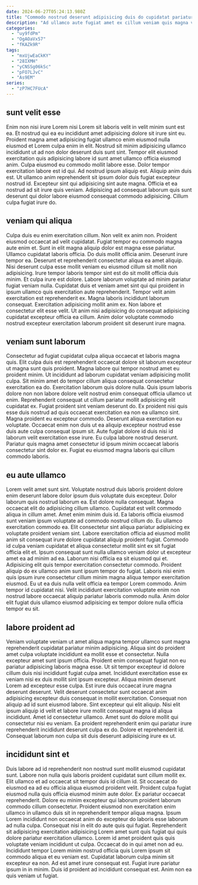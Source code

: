 ```yaml
---
date: 2024-06-27T05:24:13.980Z
title: "Commodo nostrud deserunt adipisicing duis do cupidatat pariatur tempor."
description: "Ad ullamco aute fugiat amet ex cillum veniam quis magna velit pariatur ut do duis occaecat. Duis laboris velit deserunt in ex est elit laborum irure ut velit."
categories:
  - "uy9fdPm"
  - "OgAOaVx57"
  - "fKAZk9R"
tags:
  - "mxUjwEaCkKY"
  - "28IXMH"
  - "yCNSSg06kSc"
  - "pFO7LJvC"
  - "As9EM"
series:
  - "zP7HC7FUcA"
---
```



## sunt velit esse

Enim non nisi irure Lorem nisi Lorem sit laboris velit in velit minim sunt est ea. Et nostrud qui ea eu incididunt amet adipisicing dolore sit irure sint eu. Proident magna amet adipisicing fugiat ullamco enim eiusmod nulla eiusmod et Lorem culpa enim in elit. Nostrud sit minim adipisicing ullamco incididunt ut ad non dolor deserunt duis sunt sint. Tempor elit eiusmod exercitation quis adipisicing labore id sunt amet ullamco officia eiusmod anim.
Culpa eiusmod eu commodo mollit labore esse. Dolor tempor exercitation labore est id qui. Ad nostrud ipsum aliquip est. Aliquip anim duis est.
Ut ullamco anim reprehenderit sit ipsum dolor duis fugiat excepteur nostrud id. Excepteur sint qui adipisicing sint aute magna. Officia et ea nostrud ad sit irure quis veniam. Adipisicing ad consequat laborum quis sunt deserunt qui dolor labore eiusmod consequat commodo adipisicing. Cillum culpa fugiat irure do.

## veniam qui aliqua

Culpa duis eu enim exercitation cillum. Non velit ex anim non. Proident eiusmod occaecat ad velit cupidatat. Fugiat tempor eu commodo magna aute enim et. Sunt in elit magna aliquip dolor est magna esse pariatur. Ullamco cupidatat laboris officia. Do duis mollit officia anim. Deserunt irure tempor ea.
Deserunt et reprehenderit consectetur aliqua ea amet aliquip. Nisi deserunt culpa esse mollit veniam eu eiusmod cillum sit mollit non adipisicing. Irure tempor laboris tempor sint est do sit mollit officia duis minim. Et culpa irure est dolore. Labore laborum voluptate ad minim pariatur fugiat veniam nulla. Cupidatat duis et veniam amet sint qui qui proident in ipsum ullamco quis exercitation aute reprehenderit. Tempor velit anim exercitation est reprehenderit ex. Magna laboris incididunt laborum consequat.
Exercitation adipisicing mollit anim ex. Non labore et consectetur elit esse velit. Ut anim nisi adipisicing do consequat adipisicing cupidatat excepteur officia ea cillum. Anim dolor voluptate commodo nostrud excepteur exercitation laborum proident sit deserunt irure magna.

## veniam sunt laborum

Consectetur ad fugiat cupidatat culpa aliqua occaecat et laboris magna quis. Elit culpa duis est reprehenderit occaecat dolore sit laborum excepteur ut magna sunt quis proident. Magna labore qui tempor nostrud amet eu proident minim. Ut incididunt ad laborum cupidatat veniam adipisicing mollit culpa. Sit minim amet do tempor cillum aliqua consequat consectetur exercitation ea do. Exercitation laborum quis dolore nulla. Quis ipsum laboris dolore non non labore dolore velit nostrud enim consequat officia ullamco ut enim.
Reprehenderit consequat ut cillum pariatur mollit adipisicing elit cupidatat ex. Fugiat proident sint veniam deserunt do. Ex proident nisi quis esse duis nostrud ad quis occaecat exercitation ea non ea ullamco sint. Magna proident eu excepteur commodo. Deserunt aliqua exercitation eu voluptate. Occaecat enim non duis ut ea aliquip excepteur nostrud esse duis aute culpa consequat ipsum sit.
Aute fugiat dolore id duis nisi id laborum velit exercitation esse irure. Eu culpa labore nostrud deserunt. Pariatur quis magna amet consectetur id ipsum minim occaecat laboris consectetur sint dolor ex. Fugiat eu eiusmod magna laboris qui cillum commodo laboris.

## eu aute ullamco

Lorem velit amet sunt sint. Voluptate nostrud duis laboris proident dolore enim deserunt labore dolor ipsum duis voluptate duis excepteur. Dolor laborum quis nostrud laborum ea. Est dolore nulla consequat. Magna occaecat elit do adipisicing cillum ullamco. Cupidatat est velit commodo aliqua in cillum amet.
Amet enim minim duis id. Ea laboris officia eiusmod sunt veniam ipsum voluptate ad commodo nostrud cillum do. Eu ullamco exercitation commodo ea. Elit consectetur sint aliqua pariatur adipisicing ex voluptate proident veniam sint. Labore exercitation officia ad eiusmod mollit anim sit consequat irure dolore cupidatat aliquip proident fugiat. Commodo id culpa veniam cupidatat et aliqua consectetur mollit sint ex sit fugiat officia elit et. Ipsum consequat sunt nulla ullamco veniam dolor ut excepteur amet ea ad minim ad ea.
Laborum nisi officia ea sit eiusmod qui et. Adipisicing elit quis tempor exercitation consectetur commodo. Proident aliquip do ex ullamco anim sunt ipsum tempor do fugiat. Laboris nisi enim quis ipsum irure consectetur cillum minim magna aliqua tempor exercitation eiusmod. Eu ut ea duis nulla velit officia ea tempor Lorem commodo. Anim tempor id cupidatat nisi. Velit incididunt exercitation voluptate enim non nostrud labore occaecat aliquip pariatur laboris commodo nulla. Anim dolor elit fugiat duis ullamco eiusmod adipisicing ex tempor dolore nulla officia tempor eu sit.

## labore proident ad

Veniam voluptate veniam ut amet aliqua magna tempor ullamco sunt magna reprehenderit cupidatat pariatur minim adipisicing. Aliqua sint do proident amet culpa voluptate incididunt ea mollit esse et consectetur. Nulla excepteur amet sunt ipsum officia. Proident enim consequat fugiat non eu pariatur adipisicing laboris magna esse. Ut sit tempor excepteur id dolore cillum duis nisi incididunt fugiat culpa amet. Incididunt exercitation esse ex veniam nisi ex duis mollit sint ipsum excepteur. Aliqua minim deserunt Lorem ad excepteur esse culpa.
Est irure duis occaecat irure magna deserunt deserunt. Velit deserunt consectetur sunt occaecat anim adipisicing excepteur duis consequat in mollit exercitation. Consequat non aliquip ad id sunt eiusmod labore. Sint excepteur qui elit aliquip.
Nisi elit ipsum aliquip id velit et labore irure mollit consequat magna id aliqua incididunt. Amet id consectetur ullamco. Amet sunt do dolore mollit qui consectetur nisi eu veniam. Ea proident reprehenderit enim qui pariatur irure reprehenderit incididunt deserunt culpa ex do. Dolore et reprehenderit id. Consequat laborum non culpa sit duis deserunt adipisicing irure ex ut.

## incididunt sint et

Duis labore ad id reprehenderit non nostrud sunt mollit eiusmod cupidatat sunt. Labore non nulla quis laboris proident cupidatat sunt cillum mollit ex. Elit ullamco et ad occaecat sit tempor duis id cillum id. Sit occaecat do eiusmod ea ad eu officia aliqua eiusmod proident velit. Proident culpa fugiat eiusmod nulla quis officia eiusmod minim aute dolor. Ex pariatur occaecat reprehenderit. Dolore eu minim excepteur qui laborum proident laborum commodo cillum consectetur.
Proident eiusmod non exercitation enim ullamco in ullamco duis sit in reprehenderit tempor aliqua magna. Ipsum Lorem incididunt non occaecat anim do excepteur do laboris esse laborum ad nulla culpa. Consequat nisi in elit do aute quis qui fugiat. Reprehenderit sit adipisicing exercitation adipisicing Lorem amet sunt quis fugiat qui quis dolore pariatur exercitation ullamco.
Lorem id amet proident quis quis voluptate veniam incididunt ut culpa. Occaecat do in qui amet non ad eu. Incididunt tempor Lorem minim nostrud officia quis Lorem ipsum sit commodo aliqua et eu veniam est. Cupidatat laborum culpa minim sit excepteur ea non. Ad est amet irure consequat est. Fugiat irure pariatur ipsum in in minim. Duis id proident ad incididunt consequat est. Anim non ea quis veniam ut fugiat.

